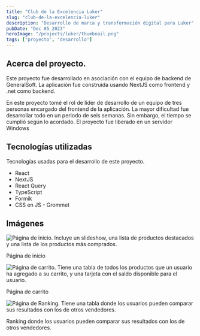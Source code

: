 ```yaml
---
title: "Club de la Excelencia Luker"
slug: "club-de-la-excelencia-luker"
description: "Desarrollo de marca y transformación digital para Luker"
pubDate: "Dec 05 2023"
heroImage: "/projects/luker/thumbnail.png"
tags: ["proyecto", "desarrollo"]
---
```


## Acerca del proyecto.

Este proyecto fue desarrollado en asociación con el equipo de backend de GeneralSoft. La aplicación fue construida usando NextJS como frontend y .net como backend.

En este proyecto tomé el rol de líder de desarrollo de un equipo de tres personas encargado del frontend de la aplicación. La mayor dificultad fue desarrollar todo en un periodo de seis semanas. Sin embargo, el tiempo se cumplió según lo acordado. El proyecto fue liberado en un servidor Windows

## Tecnologías utilizadas

Tecnologías usadas para el desarrollo de este proyecto.

- React
- NextJS
- React Query
- TypeScript
- Formik
- CSS en JS - Grommet

## Imágenes

![Página de inicio. Incluye un slideshow, una lista de productos destacados y una lista de los productos más comprados.](/projects/luker/luker-2-home.png)

Página de inicio

![Página de carrito. Tiene una tabla de todos los productos que un usuario ha agregado a su carrito, y una tarjeta con el saldo disponible para el usuario.](/projects/luker/luker-4-cart.png)

Página de carrito

![Página de Ranking. Tiene una tabla donde los usuarios pueden comparar sus resultados con los de otros vendedores.](/projects/luker/luker-5-ranking.png)

Ranking donde los usuarios pueden comparar sus resultados con los de otros vendedores.
